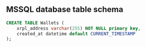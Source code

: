 ## MSSQL database table schema

```sql
CREATE TABLE Wallets (
    xrpl_address varchar(255) NOT NULL primary key,
    created_at datetime default CURRENT_TIMESTAMP
);
```
